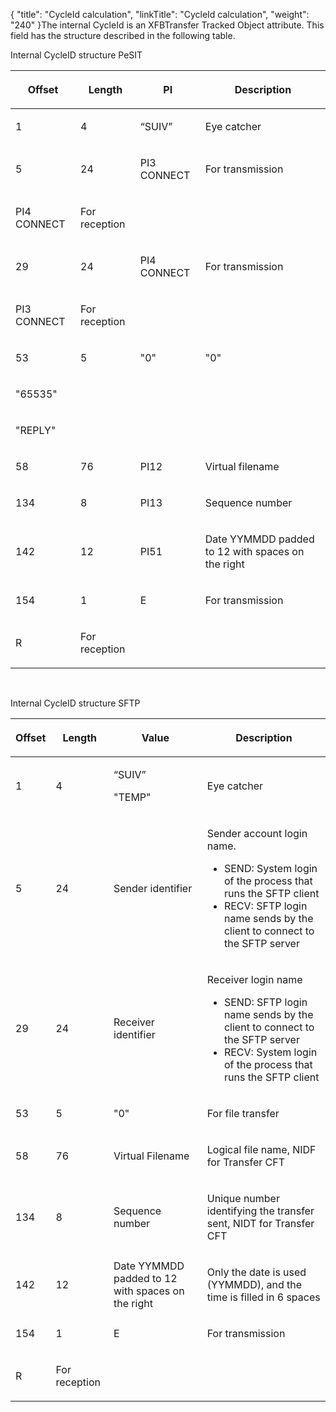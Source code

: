 {
    "title": "CycleId calculation",
    "linkTitle": "CycleId calculation",
    "weight": "240"
}The internal CycleId is an XFBTransfer Tracked Object attribute. This field has the structure described in the following table.

<span class="autonumber"></span>Internal CycleID structure PeSIT

<table>
   <thead>
      <tr>
<th class="TableStyle-SynchTableStyle_interop-HeadE-Column1-Header1"><p>Offset</p>         </th>
<th class="TableStyle-SynchTableStyle_interop-HeadE-Column1-Header1"><p>Length</p>         </th>
<th class="TableStyle-SynchTableStyle_interop-HeadE-Column1-Header1"><p>PI</p>         </th>
<th class="TableStyle-SynchTableStyle_interop-HeadD-Column1-Header1"><p>Description</p>         </th>
      </tr>
   </thead>
   <tbody>
      <tr>
         <td><p>1</p>         </td>
         <td><p>4</p>         </td>
         <td><p>“SUIV”</p>         </td>
         <td><p>Eye catcher</p>         </td>
      </tr>
      <tr>
         <td><p>5</p>         </td>
         <td><p>24</p>         </td>
         <td><p>PI3 CONNECT</p>         </td>
         <td><p>For transmission</p>         </td>
      </tr>
      <tr>
         <td><p>PI4 CONNECT</p>         </td>
         <td><p>For reception</p>         </td>
      </tr>
      <tr>
         <td><p>29</p>         </td>
         <td><p>24</p>         </td>
         <td><p>PI4 CONNECT</p>         </td>
         <td><p>For transmission</p>         </td>
      </tr>
      <tr>
         <td><p>PI3 CONNECT</p>         </td>
         <td><p>For reception</p>         </td>
      </tr>
      <tr>
         <td><p>53</p>         </td>
         <td><p>5</p>         </td>
         <td><p>"0"</p>         </td>
         <td><p>"0"</p>         </td>
      </tr>
      <tr>
         <td><p>"65535"</p>         </td>
      </tr>
      <tr>
         <td><p>"REPLY"</p>         </td>
      </tr>
      <tr>
         <td><p>58</p>         </td>
         <td><p>76</p>         </td>
         <td><p>PI12</p>         </td>
         <td><p>Virtual filename</p>         </td>
      </tr>
      <tr>
         <td><p>134</p>         </td>
         <td><p>8</p>         </td>
         <td><p>PI13</p>         </td>
         <td>Sequence number         </td>
      </tr>
      <tr>
         <td><p>142</p>         </td>
         <td><p>12</p>         </td>
         <td><p>PI51</p>         </td>
         <td><p>Date YYMMDD padded to 12 with spaces on the right</p>         </td>
      </tr>
      <tr>
         <td><p>154</p>         </td>
         <td><p>1</p>         </td>
         <td><p>E</p>         </td>
         <td><p>For transmission</p>         </td>
      </tr>
      <tr>
         <td><p>R</p>         </td>
         <td><p>For reception</p>         </td>
      </tr>
   </tbody>
</table>

 

<span class="autonumber"></span>Internal CycleID structure SFTP

<table>
   <thead>
      <tr>
<th class="TableStyle-SynchTableStyle_interop-HeadE-Column1-Header1"><p>Offset</p>         </th>
<th class="TableStyle-SynchTableStyle_interop-HeadE-Column1-Header1"><p>Length</p>         </th>
<th class="TableStyle-SynchTableStyle_interop-HeadE-Column1-Header1">Value         </th>
<th class="TableStyle-SynchTableStyle_interop-HeadD-Column1-Header1"><p>Description</p>         </th>
      </tr>
   </thead>
   <tbody>
      <tr>
         <td><p>1</p>         </td>
         <td><p>4</p>         </td>
         <td><p>“SUIV”</p>
<p>"TEMP"</p>         </td>
         <td><p>Eye catcher</p>         </td>
      </tr>
      <tr>
         <td><p>5</p>         </td>
         <td><p>24</p>         </td>
         <td>Sender identifier         </td>
         <td><p>Sender account login name.</p>
<ul>
<li>SEND: System login of the process that runs the SFTP client</li>
<li>RECV: SFTP login name sends by the client to connect to the SFTP server</li>
</ul>         </td>
      </tr>
      <tr>
         <td><p>29</p>         </td>
         <td><p>24</p>         </td>
         <td>Receiver identifier         </td>
         <td><p>Receiver login name</p>
<ul>
<li>SEND: SFTP login name sends by the client to connect to the SFTP server</li>
<li>RECV: System login of the process that runs the SFTP client</li>
</ul>         </td>
      </tr>
      <tr>
         <td><p>53</p>         </td>
         <td><p>5</p>         </td>
         <td>"0"         </td>
         <td><p>For file transfer</p>         </td>
      </tr>
      <tr>
         <td><p>58</p>         </td>
         <td><p>76</p>         </td>
         <td>Virtual Filename         </td>
         <td><p>Logical file name, NIDF for Transfer CFT</p>         </td>
      </tr>
      <tr>
         <td><p>134</p>         </td>
         <td><p>8</p>         </td>
         <td>Sequence number         </td>
         <td><p>Unique number identifying the transfer sent, NIDT for Transfer CFT</p>         </td>
      </tr>
      <tr>
         <td><p>142</p>         </td>
         <td><p>12</p>         </td>
         <td>Date YYMMDD padded to 12 with spaces on the right         </td>
         <td><p>Only the date is used (YYMMDD), and the time is filled in 6 spaces</p>         </td>
      </tr>
      <tr>
         <td><p>154</p>         </td>
         <td><p>1</p>         </td>
         <td>E         </td>
         <td><p>For transmission</p>         </td>
      </tr>
      <tr>
         <td>R         </td>
         <td><p>For reception</p>         </td>
      </tr>
   </tbody>
</table>
